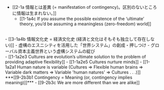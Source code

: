 - [[2-1a 情報とは差異 (= manifestation of contingency)。区別のないところに情報は生まれない。]]
  - [[1-1a4c If you assume the possible existence of the ‘ultimate’ theory, you’d be assuming a meaningless (zero-freedom) world]]
<br>
- [[3-1a4b 情報文化史 = 経済文化史 (経済と文化はそもそも独立して存在しない)]]
- 虚構のエスニシティを活用した「世界システム」の創成・押しつけ
- グローバル資本主義世界という虚構システムの綻び
<br>
- [[1-1a2e3 Cultures are evolution’s ultimate solution to the problem of providing adaptive flexibility]]
  - [[1-1a2e5 Cultures nurture minds]]
    - [[1-1a2a1 Human nature is variable (Cultures ⇒ Flexible human brains ⇒ Variable dark matters ⇒ Variable 'human natures' ⇒ Cultures . . .)]]
<br>
***[[9-2b3b1 Contingency = Meaning (or, contingency implies meaning)]]***
- [[9-2b3c We are more different than we are alike]]
